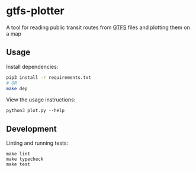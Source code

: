 # gtfs-plotter

A tool for reading public transit routes from [GTFS](https://gtfs.org/) files and plotting them on a map

## Usage

Install dependencies:
```sh
pip3 install -r requirements.txt
# OR
make dep
```

View the usage instructions:
```
python3 plot.py --help
```

## Development

Linting and running tests:
```
make lint
make typecheck
make test
```